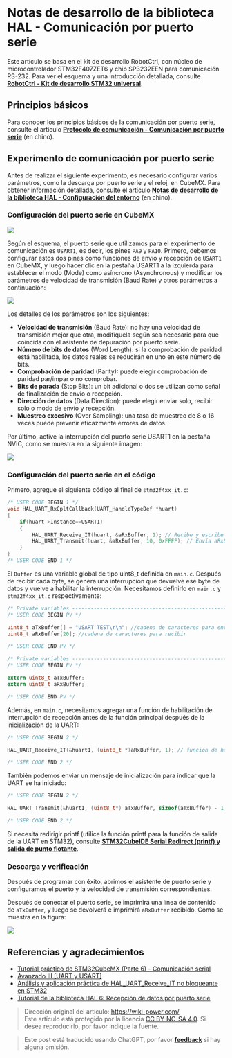 # Notas de desarrollo de la biblioteca HAL - Comunicación por puerto serie

Este artículo se basa en el kit de desarrollo RobotCtrl, con núcleo de microcontrolador STM32F407ZET6 y chip SP3232EEN para comunicación RS-232. Para ver el esquema y una introducción detallada, consulte [**RobotCtrl - Kit de desarrollo STM32 universal**](https://wiki-power.com/es/RobotCtrl-STM32%E9%80%9A%E7%94%A8%E5%BC%80%E5%8F%91%E5%A5%97%E4%BB%B6).

## Principios básicos

Para conocer los principios básicos de la comunicación por puerto serie, consulte el artículo [**Protocolo de comunicación - Comunicación por puerto serie**](https://wiki-power.com/es/%E9%80%9A%E4%BF%A1%E5%8D%8F%E8%AE%AE-%E4%B8%B2%E5%8F%A3%E9%80%9A%E4%BF%A1) (en chino).

## Experimento de comunicación por puerto serie

Antes de realizar el siguiente experimento, es necesario configurar varios parámetros, como la descarga por puerto serie y el reloj, en CubeMX. Para obtener información detallada, consulte el artículo [**Notas de desarrollo de la biblioteca HAL - Configuración del entorno**](https://wiki-power.com/es/HAL%E5%BA%93%E5%BC%80%E5%8F%91%E7%AC%94%E8%AE%B0-%E7%8E%AF%E5%A2%83%E9%85%8D%E7%BD%AE) (en chino).

### Configuración del puerto serie en CubeMX

![](https://f004.backblazeb2.com/file/wiki-media/img/20210207100329.png)

Según el esquema, el puerto serie que utilizamos para el experimento de comunicación es `USART1`, es decir, los pines `PA9` y `PA10`. Primero, debemos configurar estos dos pines como funciones de envío y recepción de `USART1` en CubeMX, y luego hacer clic en la pestaña USART1 a la izquierda para establecer el modo (Mode) como asíncrono (Asynchronous) y modificar los parámetros de velocidad de transmisión (Baud Rate) y otros parámetros a continuación:

![](https://f004.backblazeb2.com/file/wiki-media/img/20210207100941.png)

Los detalles de los parámetros son los siguientes:

- **Velocidad de transmisión** (Baud Rate): no hay una velocidad de transmisión mejor que otra, modifíquela según sea necesario para que coincida con el asistente de depuración por puerto serie.
- **Número de bits de datos** (Word Length): si la comprobación de paridad está habilitada, los datos reales se reducirán en uno en este número de bits.
- **Comprobación de paridad** (Parity): puede elegir comprobación de paridad par/impar o no comprobar.
- **Bits de parada** (Stop Bits): un bit adicional o dos se utilizan como señal de finalización de envío o recepción.
- **Dirección de datos** (Data Direction): puede elegir enviar solo, recibir solo o modo de envío y recepción.
- **Muestreo excesivo** (Over Sampling): una tasa de muestreo de 8 o 16 veces puede prevenir eficazmente errores de datos.

Por último, active la interrupción del puerto serie USART1 en la pestaña NVIC, como se muestra en la siguiente imagen:

![](https://f004.backblazeb2.com/file/wiki-media/img/20210207104641.png)

### Configuración del puerto serie en el código

Primero, agregue el siguiente código al final de `stm32f4xx_it.c`:

```c title="stm32f4xx_it.c"
/* USER CODE BEGIN 1 */
void HAL_UART_RxCpltCallback(UART_HandleTypeDef *huart)
{
    if(huart->Instance==USART1)
    {
        HAL_UART_Receive_IT(huart, &aRxBuffer, 1); // Recibe y escribe en aRxBuffer
        HAL_UART_Transmit(huart, &aRxBuffer, 10, 0xFFFF); // Envía aRxBuffer recibido
    }
}
/* USER CODE END 1 */
```

El `Buffer` es una variable global de tipo uint8_t definida en `main.c`. Después de recibir cada byte, se genera una interrupción que devuelve ese byte de datos y vuelve a habilitar la interrupción. Necesitamos definirlo en `main.c` y `stm32f4xx_it.c` respectivamente:

```c title="main.c"
/* Private variables -----------------------------------------------------------*/
/* USER CODE BEGIN PV */

uint8_t aTxBuffer[] = "USART TEST\r\n"; //cadena de caracteres para enviar
uint8_t aRxBuffer[20]; //cadena de caracteres para recibir

/* USER CODE END PV */
```

```c title="stm32f4xx_it.c"
/* Private variables -----------------------------------------------------------*/
/* USER CODE BEGIN PV */

extern uint8_t aTxBuffer;
extern uint8_t aRxBuffer;

/* USER CODE END PV */

```

Además, en `main.c`, necesitamos agregar una función de habilitación de interrupción de recepción antes de la función principal después de la inicialización de la UART:

```c title="main.c"
/* USER CODE BEGIN 2 */

HAL_UART_Receive_IT(&huart1, (uint8_t *)aRxBuffer, 1); // función de habilitación de interrupción de recepción

/* USER CODE END 2 */
```

También podemos enviar un mensaje de inicialización para indicar que la UART se ha iniciado:

```c title="main.c"
/* USER CODE BEGIN 2 */

HAL_UART_Transmit(&huart1, (uint8_t*) aTxBuffer, sizeof(aTxBuffer) - 1, 0xFFFF); // enviar aTxBuffer personalizado anterior

/* USER CODE END 2 */
```

Si necesita redirigir printf (utilice la función printf para la función de salida de la UART en STM32), consulte [**STM32CubeIDE Serial Redirect (printf) y salida de punto flotante**](https://wiki-power.com/es/STM32CubeIDE%E4%B8%B2%E5%8F%A3%E9%87%8D%E5%AE%9A%E5%90%91%EF%BC%88printf%EF%BC%89%E5%8F%8A%E8%BE%93%E5%87%BA%E6%B5%AE%E7%82%B9%E5%9E%8B).

### Descarga y verificación

Después de programar con éxito, abrimos el asistente de puerto serie y configuramos el puerto y la velocidad de transmisión correspondientes.

Después de conectar el puerto serie, se imprimirá una línea de contenido de `aTxBuffer`, y luego se devolverá e imprimirá `aRxBuffer` recibido. Como se muestra en la figura:

![](https://f004.backblazeb2.com/file/wiki-media/img/20210403232628.png)

## Referencias y agradecimientos

- [Tutorial práctico de STM32CubeMX (Parte 6) - Comunicación serial](https://blog.csdn.net/weixin_43892323/article/details/105339949)
- [Avanzado III [UART y USART]](https://alchemicronin.github.io/posts/b4c69a89/#1-0-%E4%BB%80%E4%B9%88%E6%98%AFUART%E5%92%8CUSART%EF%BC%9F%E6%9C%89%E4%BB%80%E4%B9%88%E5%8C%BA%E5%88%AB%E5%98%9B%EF%BC%9F)
- [Análisis y aplicación práctica de HAL_UART_Receive_IT no bloqueante en STM32](https://zhuanlan.zhihu.com/p/147414331)
- [Tutorial de la biblioteca HAL 6: Recepción de datos por puerto serie](https://blog.csdn.net/geek_monkey/article/details/89165040)

> Dirección original del artículo: <https://wiki-power.com/>  
> Este artículo está protegido por la licencia [CC BY-NC-SA 4.0](https://creativecommons.org/licenses/by/4.0/deed.zh). Si desea reproducirlo, por favor indique la fuente.

> Este post está traducido usando ChatGPT, por favor [**feedback**](https://github.com/linyuxuanlin/Wiki_MkDocs/issues/new) si hay alguna omisión.
